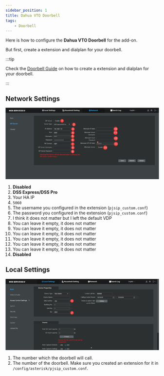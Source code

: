 ```yaml
---
sidebar_position: 1
title: Dahua VTO Doorbell
tags:
    - Doorbell
---
```


Here is how to configure the **Dahua VTO Doorbell** for the add-on.

But first, create a extension and dialplan for your doorbell.

:::tip

Check the <a href="../doorbell">Doorbell Guide</a> on how to create a extension and dialplan for your doorbell.

:::

## Network Settings

![network settings](/img/dahua_vto_doorbell/network_settings.png)

1.  **Disabled**
2.  **DSS Express/DSS Pro**
3.  Your HA IP
4.  `5060`
5.  The username you configured in the extension (`pjsip_custom.conf`)
6.  The password you configured in the extension (`pjsip_custom.conf`)
7.  I think it does not matter but I left the default VDP
8.  You can leave it empty, it does not matter
9.  You can leave it empty, it does not matter
10. You can leave it empty, it does not matter
11. You can leave it empty, it does not matter
12. You can leave it empty, it does not matter
13. You can leave it empty, it does not matter
14. **Disabled**

## Local Settings

![local settings](/img/dahua_vto_doorbell/local_settings.png)

1. The number which the doorbell will call.
2. The number of the doorbell. Make sure you created an extension for it in `/config/asterisk/pjsip_custom.conf`.